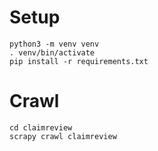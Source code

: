 
# Setup

    python3 -m venv venv
    . venv/bin/activate
    pip install -r requirements.txt

# Crawl

    cd claimreview
    scrapy crawl claimreview